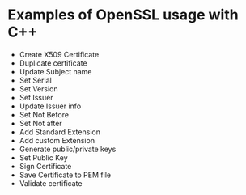 # Examples of OpenSSL usage with C++
- Create X509 Certificate
- Duplicate certificate
- Update Subject name
- Set Serial
- Set Version
- Set Issuer
- Update Issuer info
- Set Not Before
- Set Not after
- Add Standard Extension
- Add custom Extension
- Generate public/private keys
- Set Public Key
- Sign Certificate
- Save Certificate to PEM file
- Validate certificate
